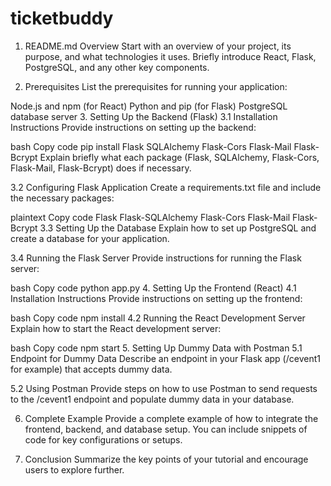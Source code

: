 # ticketbuddy
 
1. README.md Overview
Start with an overview of your project, its purpose, and what technologies it uses. Briefly introduce React, Flask, PostgreSQL, and any other key components.

2. Prerequisites
List the prerequisites for running your application:

Node.js and npm (for React)
Python and pip (for Flask)
PostgreSQL database server
3. Setting Up the Backend (Flask)
3.1 Installation Instructions
Provide instructions on setting up the backend:

bash
Copy code
pip install Flask SQLAlchemy Flask-Cors Flask-Mail Flask-Bcrypt
Explain briefly what each package (Flask, SQLAlchemy, Flask-Cors, Flask-Mail, Flask-Bcrypt) does if necessary.

3.2 Configuring Flask Application
Create a requirements.txt file and include the necessary packages:

plaintext
Copy code
Flask
Flask-SQLAlchemy
Flask-Cors
Flask-Mail
Flask-Bcrypt
3.3 Setting Up the Database
Explain how to set up PostgreSQL and create a database for your application.

3.4 Running the Flask Server
Provide instructions for running the Flask server:

bash
Copy code
python app.py
4. Setting Up the Frontend (React)
4.1 Installation Instructions
Provide instructions on setting up the frontend:

bash
Copy code
npm install
4.2 Running the React Development Server
Explain how to start the React development server:

bash
Copy code
npm start
5. Setting Up Dummy Data with Postman
5.1 Endpoint for Dummy Data
Describe an endpoint in your Flask app (/cevent1 for example) that accepts dummy data.

5.2 Using Postman
Provide steps on how to use Postman to send requests to the /cevent1 endpoint and populate dummy data in your database.

6. Complete Example
Provide a complete example of how to integrate the frontend, backend, and database setup. You can include snippets of code for key configurations or setups.

7. Conclusion
Summarize the key points of your tutorial and encourage users to explore further.
